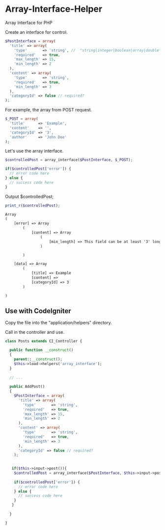 # Array-Interface-Helper
Array Interface for PHP

Create an interface for control.
```php
$PostInterface = array(
  'title' => array(
    'type'       => 'string', //  "string|integer|boolean|array|double"
    'required'   => true,
    'max_length' => 15,
    'min_length' => 2
  ),
  'content' => array(
    'type'       => 'string',
    'required'   => true,
    'min_length' => 3
  ),
  'categoryId' => false // required?
);
```


For example, the array from POST request.
```php
$_POST = array(
  'title'      => 'Example',
  'content'    => '',
  'categoryId' => '3',
  'author'     => 'John Doe'
);
```

Let's use the array interface.
```php
$controlledPost = array_interface($PostInterface, $_POST);

if($controlledPost['error']) {
  // error code here
} else {
  // success code here
}
```

Output $controlledPost;

```php
print_r($controlledPost);
```
```html
Array
(
    [error] => Array
        (
            [content] => Array
                (
                    [min_length] => This field can be at least '3' long!
                )

        )

    [data] => Array
        (
            [title] => Example
            [content] => 
            [categoryId] => 3
        )

)
```

## Use with CodeIgniter

Copy the file into the "application/helpers" directory.

Call in the controller and use.

```php
class Posts extends CI_Controller {

  public function __construct()
  {
    parent::__construct();
    $this->load->helpers('array_interface');
  }
  
  // ...
  
  public AddPost()
  {
    $PostInterface = array(
      'title' => array(
        'type'       => 'string',
        'required'   => true,
        'max_length' => 15,
        'min_length' => 2
      ),
      'content' => array(
        'type'       => 'string',
        'required'   => true,
        'min_length' => 3
      ),
      'categoryId' => false // required?
    );

   
   if($this->input->post()){
    $controlledPost = array_interface($PostInterface, $this->input->post());
    
    if($controlledPost['error']) {
      // error code here
    } else {
      // success code here
    }
   }
   
  }

}
```
